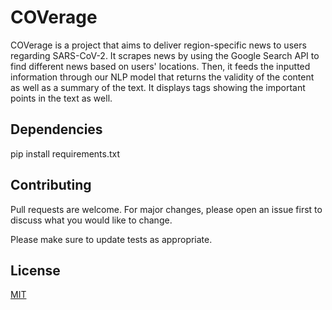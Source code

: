 # COVerage

COVerage is a project that aims to deliver region-specific news to users regarding SARS-CoV-2. It scrapes news by using the Google Search API to find different news based on users' locations. Then, it feeds the inputted information through our NLP model that returns the validity of the content as well as a summary of the text. 
It displays tags showing the important points in the text as well. 

## Dependencies
pip install requirements.txt 

## Contributing
Pull requests are welcome. For major changes, please open an issue first to discuss what you would like to change.

Please make sure to update tests as appropriate.

## License
[MIT](https://choosealicense.com/licenses/mit/)
